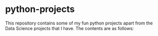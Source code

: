 # python-projects
This repository contains some of my fun python projects apart from the Data Science projects that I have. The contents are as follows:
